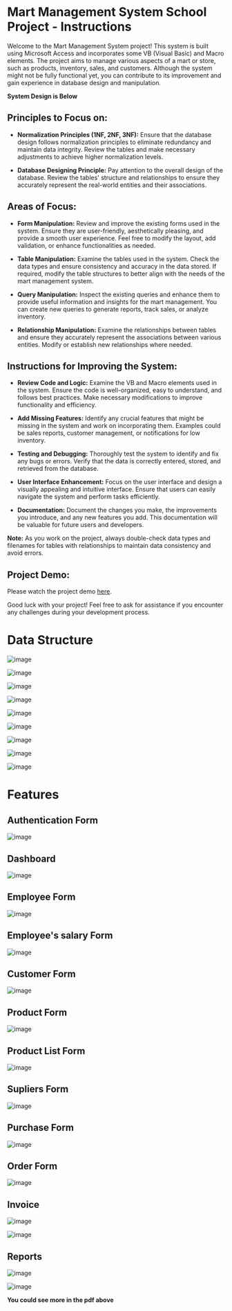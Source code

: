 # Mart Management System School Project - Instructions

Welcome to the Mart Management System project! This system is built using Microsoft Access and incorporates some VB (Visual Basic) and Macro elements. The project aims to manage various aspects of a mart or store, such as products, inventory, sales, and customers. Although the system might not be fully functional yet, you can contribute to its improvement and gain experience in database design and manipulation.

**System Design is Below**

## Principles to Focus on:

- **Normalization Principles (1NF, 2NF, 3NF):** Ensure that the database design follows normalization principles to eliminate redundancy and maintain data integrity. Review the tables and make necessary adjustments to achieve higher normalization levels.

- **Database Designing Principle:** Pay attention to the overall design of the database. Review the tables' structure and relationships to ensure they accurately represent the real-world entities and their associations.

## Areas of Focus:

- **Form Manipulation:** Review and improve the existing forms used in the system. Ensure they are user-friendly, aesthetically pleasing, and provide a smooth user experience. Feel free to modify the layout, add validation, or enhance functionalities as needed.

- **Table Manipulation:** Examine the tables used in the system. Check the data types and ensure consistency and accuracy in the data stored. If required, modify the table structures to better align with the needs of the mart management system.

- **Query Manipulation:** Inspect the existing queries and enhance them to provide useful information and insights for the mart management. You can create new queries to generate reports, track sales, or analyze inventory.

- **Relationship Manipulation:** Examine the relationships between tables and ensure they accurately represent the associations between various entities. Modify or establish new relationships where needed.

## Instructions for Improving the System:

- **Review Code and Logic:** Examine the VB and Macro elements used in the system. Ensure the code is well-organized, easy to understand, and follows best practices. Make necessary modifications to improve functionality and efficiency.

- **Add Missing Features:** Identify any crucial features that might be missing in the system and work on incorporating them. Examples could be sales reports, customer management, or notifications for low inventory.

- **Testing and Debugging:** Thoroughly test the system to identify and fix any bugs or errors. Verify that the data is correctly entered, stored, and retrieved from the database.

- **User Interface Enhancement:** Focus on the user interface and design a visually appealing and intuitive interface. Ensure that users can easily navigate the system and perform tasks efficiently.

- **Documentation:** Document the changes you make, the improvements you introduce, and any new features you add. This documentation will be valuable for future users and developers.

**Note:** As you work on the project, always double-check data types and filenames for tables with relationships to maintain data consistency and avoid errors.

## Project Demo:

Please watch the project demo [here](https://www.youtube.com/watch?v=YMdglCG9Xc0&list=PL5TgAC1GBxY4fuPYSRDIg0UTLi_-eqOSV&index=1&t=2s).

Good luck with your project! Feel free to ask for assistance if you encounter any challenges during your development process.

# Data Structure
![image](https://github.com/Seavleu/Mart-Management-System/assets/86590058/53924b55-2c07-4fad-b328-b6f453dc14b1)

![image](https://github.com/Seavleu/Mart-Management-System/assets/86590058/7e16f122-4f48-4701-b352-2b2a58ffaf9b)

![image](https://github.com/Seavleu/Mart-Management-System/assets/86590058/176807c2-b388-4f00-be05-7d82d8c77cee)

![image](https://github.com/Seavleu/Mart-Management-System/assets/86590058/e4ce5950-146d-4b10-9e0e-f7be15a62455)

![image](https://github.com/Seavleu/Mart-Management-System/assets/86590058/24665862-a54e-4a74-b933-e7b9b396e9c6)

![image](https://github.com/Seavleu/Mart-Management-System/assets/86590058/92d536ad-80da-4678-8be1-e0caecbab056)

![image](https://github.com/Seavleu/Mart-Management-System/assets/86590058/470c9b68-01bf-48ab-ae62-aa3193366cc4)

![image](https://github.com/Seavleu/Mart-Management-System/assets/86590058/cc0452c9-d64e-4ed4-b945-bcdeb6555bcc)

![image](https://github.com/Seavleu/Mart-Management-System/assets/86590058/663749d0-0185-4527-b183-daaf3e50fdd8)


# Features
## Authentication Form
![image](https://github.com/Seavleu/Mart-Management-System/assets/86590058/d21fe5d5-b24f-4f69-96ae-b09205e284f6)
## Dashboard
![image](https://github.com/Seavleu/Mart-Management-System/assets/86590058/f087b82b-7785-4442-8e8d-7b2d259c1dbd)
## Employee Form
![image](https://github.com/Seavleu/Mart-Management-System/assets/86590058/e0044691-435d-493a-8725-f62542d33e4c)
## Employee's salary Form
![image](https://github.com/Seavleu/Mart-Management-System/assets/86590058/3f6f9f23-aacc-47ba-87e1-5b0b8958f0f0)
## Customer Form
![image](https://github.com/Seavleu/Mart-Management-System/assets/86590058/2e03e088-0c43-4d0f-bc11-f9f788fd3776)
## Product Form
![image](https://github.com/Seavleu/Mart-Management-System/assets/86590058/e3a86789-6d46-43f1-a6f6-96de9be668ed)
## Product List Form
![image](https://github.com/Seavleu/Mart-Management-System/assets/86590058/a0dd27d4-023e-4c5d-b110-ebb2205e563e)
## Supliers Form
![image](https://github.com/Seavleu/Mart-Management-System/assets/86590058/0b9e6483-5e3f-423a-895a-9bc9a232801e)
## Purchase Form
![image](https://github.com/Seavleu/Mart-Management-System/assets/86590058/b6cd21ad-1763-4141-8b26-bbea047bb5dd)
## Order Form
![image](https://github.com/Seavleu/Mart-Management-System/assets/86590058/2eb247bc-60a2-41bb-a976-df41ca38ea51)
## Invoice
![image](https://github.com/Seavleu/Mart-Management-System/assets/86590058/7f4ec093-7868-4d67-9748-194178068288)

![image](https://github.com/Seavleu/Mart-Management-System/assets/86590058/ab81f277-45fc-4863-bf53-04b1a38ac5cb)

## Reports
![image](https://github.com/Seavleu/Mart-Management-System/assets/86590058/a0bb90db-a4c4-4db9-a4a1-4d235685658c)

![image](https://github.com/Seavleu/Mart-Management-System/assets/86590058/7856851a-24ba-4760-86d2-7321b158852b)

**You could see more in the pdf above**


